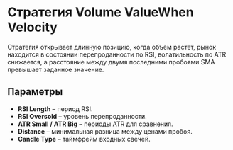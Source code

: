 # Стратегия Volume ValueWhen Velocity

Стратегия открывает длинную позицию, когда объём растёт, рынок находится в состоянии перепроданности по RSI, волатильность по ATR снижается, а расстояние между двумя последними пробоями SMA превышает заданное значение.

## Параметры
- **RSI Length** – период RSI.
- **RSI Oversold** – уровень перепроданности.
- **ATR Small / ATR Big** – периоды ATR для сравнения.
- **Distance** – минимальная разница между ценами пробоя.
- **Candle Type** – таймфрейм входных свечей.
